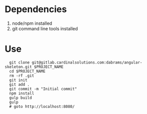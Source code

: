 Dependencies
============
 1. node/npm installed
 2. git command line tools installed

Use
===
```
  git clone git@gitlab.cardinalsolutions.com:dabrams/angular-skeleton.git $PROJECT_NAME
  cd $PROJECT_NAME
  rm -rf .git
  git init
  git add .
  git commit -m "Initial commit"
  npm install
  gulp build
  gulp
  # goto http://localhost:8080/
```
